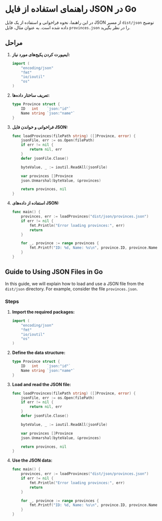 # راهنمای استفاده از فایل JSON در Go

در این راهنما، نحوه فراخوانی و استفاده از یک فایل JSON از مسیر `dist/json` توضیح داده شده است. به عنوان مثال، فایل `provinces.json` را در نظر بگیرید.

## مراحل

1. **ایمپورت کردن پکیج‌های مورد نیاز:**

   ```go
   import (
       "encoding/json"
       "fmt"
       "io/ioutil"
       "os"
   )
   ```

2. **تعریف ساختار داده‌ها:**

   ```go
   type Province struct {
       ID   int    `json:"id"`
       Name string `json:"name"`
   }
   ```

3. **فراخوانی و خواندن فایل JSON:**

   ```go
   func loadProvinces(filePath string) ([]Province, error) {
       jsonFile, err := os.Open(filePath)
       if err != nil {
           return nil, err
       }
       defer jsonFile.Close()

       byteValue, _ := ioutil.ReadAll(jsonFile)

       var provinces []Province
       json.Unmarshal(byteValue, &provinces)

       return provinces, nil
   }
   ```

4. **استفاده از داده‌های JSON:**

   ```go
   func main() {
       provinces, err := loadProvinces("dist/json/provinces.json")
       if err != nil {
           fmt.Println("Error loading provinces:", err)
           return
       }

       for _, province := range provinces {
           fmt.Printf("ID: %d, Name: %s\n", province.ID, province.Name)
       }
   }
   ```

## Guide to Using JSON Files in Go

In this guide, we will explain how to load and use a JSON file from the `dist/json` directory. For example, consider the file `provinces.json`.

### Steps

1. **Import the required packages:**

   ```go
   import (
       "encoding/json"
       "fmt"
       "io/ioutil"
       "os"
   )
   ```

2. **Define the data structure:**

   ```go
   type Province struct {
       ID   int    `json:"id"`
       Name string `json:"name"`
   }
   ```

3. **Load and read the JSON file:**

   ```go
   func loadProvinces(filePath string) ([]Province, error) {
       jsonFile, err := os.Open(filePath)
       if err != nil {
           return nil, err
       }
       defer jsonFile.Close()

       byteValue, _ := ioutil.ReadAll(jsonFile)

       var provinces []Province
       json.Unmarshal(byteValue, &provinces)

       return provinces, nil
   }
   ```

4. **Use the JSON data:**

   ```go
   func main() {
       provinces, err := loadProvinces("dist/json/provinces.json")
       if err != nil {
           fmt.Println("Error loading provinces:", err)
           return
       }

       for _, province := range provinces {
           fmt.Printf("ID: %d, Name: %s\n", province.ID, province.Name)
       }
   }
   ```
